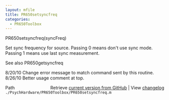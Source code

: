 ```yaml
---
layout: mfile
title: PR650setsyncfreq
categories:
  - PR650Toolbox
---
```


PR650setsyncfreq\(syncFreq\)

Set sync frequency for source.
  Passing 0 means don't use sync mode.
  Passing 1 means use last sync measurement.

See also PR650getsyncfreq

8/20/10  Change error message to match command sent by this routine.
8/26/10  Better usage comment at top.


<div class="code_header" style="text-align:right;">
  <span style="float:left;">Path&nbsp;&nbsp;</span> <span class="counter">Retrieve <a href=
  "https://raw.github.com/Psychtoolbox-3/Psychtoolbox-3/beta/./PsychHardware/PR650Toolbox/PR650setsyncfreq.m">current version from GitHub</a> | View <a href=
  "https://github.com/Psychtoolbox-3/Psychtoolbox-3/commits/beta/./PsychHardware/PR650Toolbox/PR650setsyncfreq.m">changelog</a></span>
</div>
<div class="code">
  <code>./PsychHardware/PR650Toolbox/PR650setsyncfreq.m</code>
</div>
